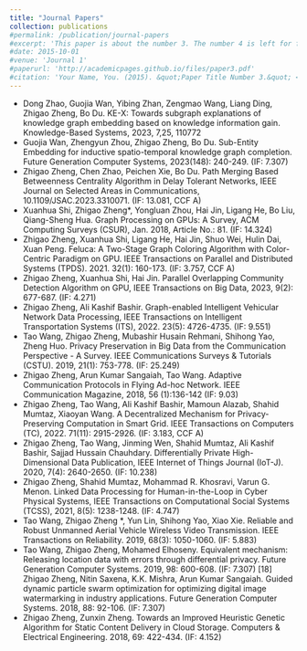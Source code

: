 ```yaml
---
title: "Journal Papers"
collection: publications
#permalink: /publication/journal-papers
#excerpt: 'This paper is about the number 3. The number 4 is left for future work.'
#date: 2015-10-01
#venue: 'Journal 1'
#paperurl: 'http://academicpages.github.io/files/paper3.pdf'
#citation: 'Your Name, You. (2015). &quot;Paper Title Number 3.&quot; <i>Journal 1</i>. 1(3).'
---
```


-	Dong Zhao, Guojia Wan, Yibing Zhan, Zengmao Wang, Liang Ding, Zhigao Zheng, Bo Du. KE-X: Towards subgraph explanations of knowledge graph embedding based on knowledge information gain. Knowledge-Based Systems, 2023, 7,25, 110772
- Guojia Wan, Zhengyun Zhou, Zhigao Zheng, Bo Du. Sub-Entity Embedding for inductive spatio-temporal knowledge graph completion. Future Generation Computer Systems, 2023(148): 240-249. (IF: 7.307)
- Zhigao Zheng, Chen Zhao, Peichen Xie, Bo Du. Path Merging Based Betweenness Centrality Algorithm in Delay Tolerant Networks, IEEE Journal on Selected Areas in Communications, 10.1109/JSAC.2023.3310071. (IF: 13.081, CCF A)
- Xuanhua Shi, Zhigao Zheng*, Yongluan Zhou, Hai Jin, Ligang He, Bo Liu, Qiang-Sheng Hua. Graph Processing on GPUs: A Survey, ACM Computing Surveys (CSUR), Jan. 2018, Article No.: 81. (IF: 14.324)
-	Zhigao Zheng, Xuanhua Shi, Ligang He, Hai Jin, Shuo Wei, Hulin Dai, Xuan Peng. Feluca: A Two-Stage Graph Coloring Algorithm with Color-Centric Paradigm on GPU. IEEE Transactions on Parallel and Distributed Systems (TPDS). 2021. 32(1): 160-173. (IF: 3.757, CCF A)
-	Zhigao Zheng, Xuanhua Shi, Hai Jin. Parallel Overlapping Community Detection Algorithm on GPU, IEEE Transactions on Big Data, 2023, 9(2): 677-687. (IF: 4.271)
-	Zhigao Zheng, Ali Kashif Bashir. Graph-enabled Intelligent Vehicular Network Data Processing, IEEE Transactions on Intelligent Transportation Systems (ITS), 2022. 23(5): 4726-4735. (IF: 9.551)
-	Tao Wang, Zhigao Zheng, Mubashir Husain Rehmani, Shihong Yao, Zheng Huo. Privacy Preservation in Big Data from the Communication Perspective - A Survey. IEEE Communications Surveys & Tutorials (CSTU). 2019, 21(1): 753-778. (IF: 25.249)
-	Zhigao Zheng, Arun Kumar Sangaiah, Tao Wang. Adaptive Communication Protocols in Flying Ad-hoc Network. IEEE Communication Magazine, 2018, 56 (1):136-142 (IF: 9.03)
-	Zhigao Zheng, Tao Wang, Ali Kashif Bashir, Mamoun Alazab, Shahid Mumtaz, Xiaoyan Wang. A Decentralized Mechanism for Privacy-Preserving Computation in Smart Grid. IEEE Transactions on Computers (TC), 2022. 71(11): 2915-2926. (IF: 3.183, CCF A)
-	Zhigao Zheng, Tao Wang, Jinming Wen, Shahid Mumtaz, Ali Kashif Bashir, Sajjad Hussain Chauhdary. Differentially Private High-Dimensional Data Publication, IEEE Internet of Things Journal (IoT-J). 2020, 7(4): 2640-2650. (IF: 10.238)
-	Zhigao Zheng, Shahid Mumtaz, Mohammad R. Khosravi, Varun G. Menon. Linked Data Processing for Human-in-the-Loop in Cyber Physical Systems, IEEE Transactions on Computational Social Systems (TCSS), 2021, 8(5): 1238-1248. (IF: 4.747)
-	Tao Wang, Zhigao Zheng *, Yun Lin, Shihong Yao, Xiao Xie. Reliable and Robust Unmanned Aerial Vehicle Wireless Video Transmission. IEEE Transactions on Reliability. 2019, 68(3): 1050-1060. (IF: 5.883)
- Tao Wang, Zhigao Zheng, Mohamed Elhoseny. Equivalent mechanism: Releasing location data with errors through differential privacy. Future Generation Computer Systems. 2019, 98: 600-608. (IF: 7.307)
[18]	Zhigao Zheng, Nitin Saxena, K.K. Mishra, Arun Kumar Sangaiah. Guided dynamic particle swarm optimization for optimizing digital image watermarking in industry applications. Future Generation Computer Systems. 2018, 88: 92-106. (IF: 7.307)
-	Zhigao Zheng, Zunxin Zheng. Towards an Improved Heuristic Genetic Algorithm for Static Content Delivery in Cloud Storage. Computers & Electrical Engineering. 2018, 69: 422-434. (IF: 4.152)
